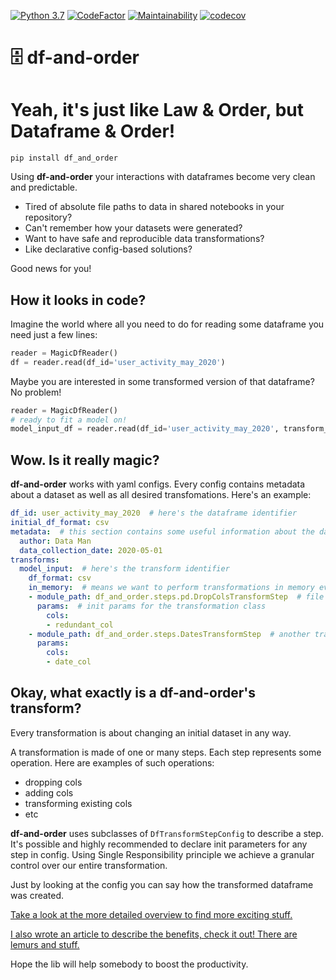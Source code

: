 [![Python 3.7](https://img.shields.io/badge/python-3.7-blue.svg)](https://www.python.org/downloads/release/python-360/) [![CodeFactor](https://www.codefactor.io/repository/github/ityutin/df-and-order/badge)](https://www.codefactor.io/repository/github/ityutin/df-and-order) [![Maintainability](https://api.codeclimate.com/v1/badges/74ec941e646253e9e7ac/maintainability)](https://codeclimate.com/github/ityutin/df-and-order/maintainability) [![codecov](https://codecov.io/gh/ityutin/df-and-order/branch/master/graph/badge.svg)](https://codecov.io/gh/ityutin/df-and-order)

# 🗄️ df-and-order 
# Yeah, it's just like Law & Order, but Dataframe & Order!

```
pip install df_and_order
```

Using **df-and-order** your interactions with dataframes become very clean and predictable.

- Tired of absolute file paths to data in shared notebooks in your repository?
- Can't remember how your datasets were generated?
- Want to have safe and reproducible data transformations?
- Like declarative config-based solutions?

Good news for you!

## How it looks in code?
Imagine the world where all you need to do for reading some dataframe you need just a few lines:

```python
reader = MagicDfReader()
df = reader.read(df_id='user_activity_may_2020')
```

Maybe you are interested in some transformed version of that dataframe? No problem!

```python
reader = MagicDfReader()
# ready to fit a model on!
model_input_df = reader.read(df_id='user_activity_may_2020', transform_id='model_input')
```

## Wow. Is it really magic?
**df-and-order** works with yaml configs. Every config contains metadata about a dataset as well as all desired transfomations.
Here's an example:
```yaml
df_id: user_activity_may_2020  # here's the dataframe identifier
initial_df_format: csv
metadata:  # this section contains some useful information about the dataset
  author: Data Man
  data_collection_date: 2020-05-01
transforms:
  model_input:  # here's the transform identifier
    df_format: csv
    in_memory:  # means we want to perform transformations in memory every time we calling it, permanent transforms are supported as well
    - module_path: df_and_order.steps.pd.DropColsTransformStep  # file where to find class describing some transformation. this one drops columns
      params:  # init params for the transformation class
        cols:
        - redundant_col
    - module_path: df_and_order.steps.DatesTransformStep  # another transformation that converts str to datetime
      params:
        cols:
        - date_col
```

## Okay, what exactly is a **df-and-order**'s transform?

Every transformation is about changing an initial dataset in any way.

A transformation is made of one or many steps. Each step represents some operation. 
Here are examples of such operations:
- dropping cols
- adding cols
- transforming existing cols
- etc

**df-and-order** uses subclasses of `DfTransformStepConfig` to describe a step. It's possible and highly recommended to declare init parameters for any step in config. 
Using Single Responsibility principle we achieve a granular control over our entire transformation.

Just by looking at the config you can say how the transformed dataframe was created.

[Take a look at the more detailed overview to find more exciting stuff.](https://github.com/ityutin/df-and-order/blob/master/examples/How-To.ipynb)

[I also wrote an article to describe the benefits, check it out! There are lemurs and stuff.](https://medium.com/@emmarrgghh/imagine-theres-no-mess-in-your-data-folder-859135bd1262)

Hope the lib will help somebody to boost the productivity.

